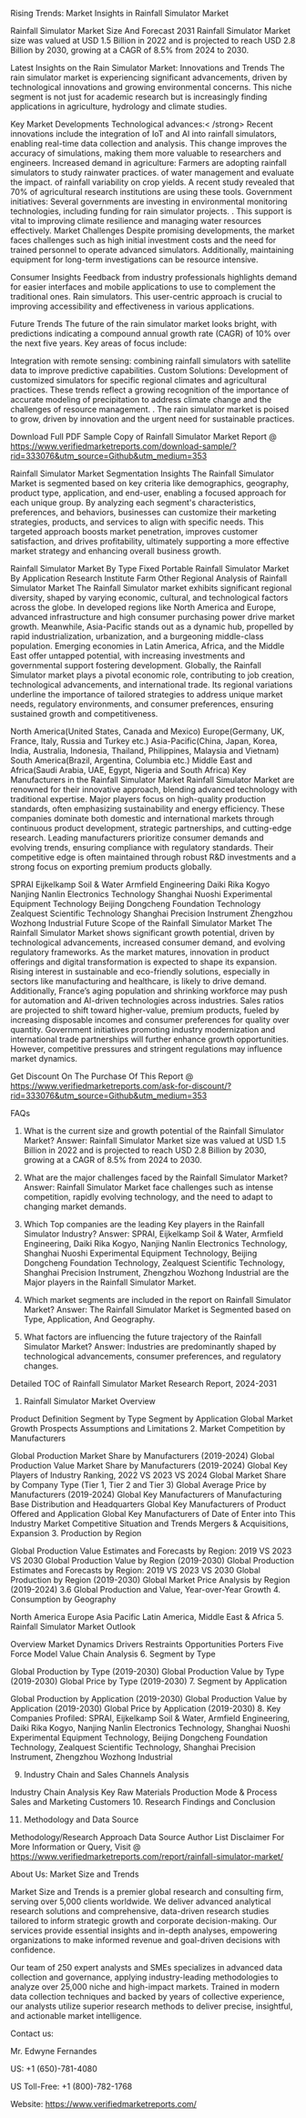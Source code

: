 Rising Trends: Market Insights in Rainfall Simulator Market


Rainfall Simulator Market Size And Forecast 2031
Rainfall Simulator Market size was valued at USD 1.5 Billion in 2022 and is projected to reach USD 2.8 Billion by 2030, growing at a CAGR of 8.5% from 2024 to 2030.

Latest Insights on the Rain Simulator Market: Innovations and Trends
The rain simulator market is experiencing significant advancements, driven by technological innovations and growing environmental concerns. This niche segment is not just for academic research but is increasingly finding applications in agriculture, hydrology and climate studies.

Key Market Developments
Technological advances:< /strong> Recent innovations include the integration of IoT and AI into rainfall simulators, enabling real-time data collection and analysis. This change improves the accuracy of simulations, making them more valuable to researchers and engineers.
Increased demand in agriculture: Farmers are adopting rainfall simulators to study rainwater practices. of water management and evaluate the impact. of rainfall variability on crop yields. A recent study revealed that 70% of agricultural research institutions are using these tools.
Government initiatives: Several governments are investing in environmental monitoring technologies, including funding for rain simulator projects. . This support is vital to improving climate resilience and managing water resources effectively.
Market Challenges
Despite promising developments, the market faces challenges such as high initial investment costs and the need for trained personnel to operate advanced simulators. Additionally, maintaining equipment for long-term investigations can be resource intensive.

Consumer Insights
Feedback from industry professionals highlights demand for easier interfaces and mobile applications to use to complement the traditional ones. Rain simulators. This user-centric approach is crucial to improving accessibility and effectiveness in various applications.

Future Trends
The future of the rain simulator market looks bright, with predictions indicating a compound annual growth rate (CAGR) of 10% over the next five years. Key areas of focus include:

Integration with remote sensing: combining rainfall simulators with satellite data to improve predictive capabilities.
Custom Solutions: Development of customized simulators for specific regional climates and agricultural practices.
These trends reflect a growing recognition of the importance of accurate modeling of precipitation to address climate change and the challenges of resource management. . The rain simulator market is poised to grow, driven by innovation and the urgent need for sustainable practices.

Download Full PDF Sample Copy of Rainfall Simulator Market Report @ https://www.verifiedmarketreports.com/download-sample/?rid=333076&utm_source=Github&utm_medium=353

Rainfall Simulator Market Segmentation Insights
The Rainfall Simulator Market is segmented based on key criteria like demographics, geography, product type, application, and end-user, enabling a focused approach for each unique group. By analyzing each segment's characteristics, preferences, and behaviors, businesses can customize their marketing strategies, products, and services to align with specific needs. This targeted approach boosts market penetration, improves customer satisfaction, and drives profitability, ultimately supporting a more effective market strategy and enhancing overall business growth.

Rainfall Simulator Market By Type
Fixed
Portable
Rainfall Simulator Market By Application
Research Institute
Farm
Other
Regional Analysis of Rainfall Simulator Market
The Rainfall Simulator market exhibits significant regional diversity, shaped by varying economic, cultural, and technological factors across the globe. In developed regions like North America and Europe, advanced infrastructure and high consumer purchasing power drive market growth. Meanwhile, Asia-Pacific stands out as a dynamic hub, propelled by rapid industrialization, urbanization, and a burgeoning middle-class population. Emerging economies in Latin America, Africa, and the Middle East offer untapped potential, with increasing investments and governmental support fostering development. Globally, the Rainfall Simulator market plays a pivotal economic role, contributing to job creation, technological advancements, and international trade. Its regional variations underline the importance of tailored strategies to address unique market needs, regulatory environments, and consumer preferences, ensuring sustained growth and competitiveness.

North America(United States, Canada and Mexico)
Europe(Germany, UK, France, Italy, Russia and Turkey etc.)
Asia-Pacific(China, Japan, Korea, India, Australia, Indonesia, Thailand, Philippines, Malaysia and Vietnam)
South America(Brazil, Argentina, Columbia etc.)
Middle East and Africa(Saudi Arabia, UAE, Egypt, Nigeria and South Africa)
Key Manufacturers in the Rainfall Simulator Market
Rainfall Simulator Market are renowned for their innovative approach, blending advanced technology with traditional expertise. Major players focus on high-quality production standards, often emphasizing sustainability and energy efficiency. These companies dominate both domestic and international markets through continuous product development, strategic partnerships, and cutting-edge research. Leading manufacturers prioritize consumer demands and evolving trends, ensuring compliance with regulatory standards. Their competitive edge is often maintained through robust R&D investments and a strong focus on exporting premium products globally.

SPRAI
Eijkelkamp Soil & Water
Armfield Engineering
Daiki Rika Kogyo
Nanjing Nanlin Electronics Technology
Shanghai Nuoshi Experimental Equipment Technology
Beijing Dongcheng Foundation Technology
Zealquest Scientific Technology
Shanghai Precision Instrument
Zhengzhou Wozhong Industrial
Future Scope of the Rainfall Simulator Market
The Rainfall Simulator Market shows significant growth potential, driven by technological advancements, increased consumer demand, and evolving regulatory frameworks. As the market matures, innovation in product offerings and digital transformation is expected to shape its expansion. Rising interest in sustainable and eco-friendly solutions, especially in sectors like manufacturing and healthcare, is likely to drive demand. Additionally, France’s aging population and shrinking workforce may push for automation and AI-driven technologies across industries. Sales ratios are projected to shift toward higher-value, premium products, fueled by increasing disposable incomes and consumer preferences for quality over quantity. Government initiatives promoting industry modernization and international trade partnerships will further enhance growth opportunities. However, competitive pressures and stringent regulations may influence market dynamics.

Get Discount On The Purchase Of This Report @ https://www.verifiedmarketreports.com/ask-for-discount/?rid=333076&utm_source=Github&utm_medium=353

FAQs
1. What is the current size and growth potential of the Rainfall Simulator Market?
Answer: Rainfall Simulator Market size was valued at USD 1.5 Billion in 2022 and is projected to reach USD 2.8 Billion by 2030, growing at a CAGR of 8.5% from 2024 to 2030.

2. What are the major challenges faced by the Rainfall Simulator Market?
Answer: Rainfall Simulator Market face challenges such as intense competition, rapidly evolving technology, and the need to adapt to changing market demands.

3. Which Top companies are the leading Key players in the Rainfall Simulator Industry?
Answer: SPRAI, Eijkelkamp Soil & Water, Armfield Engineering, Daiki Rika Kogyo, Nanjing Nanlin Electronics Technology, Shanghai Nuoshi Experimental Equipment Technology, Beijing Dongcheng Foundation Technology, Zealquest Scientific Technology, Shanghai Precision Instrument, Zhengzhou Wozhong Industrial are the Major players in the Rainfall Simulator Market.

4. Which market segments are included in the report on Rainfall Simulator Market?
Answer: The Rainfall Simulator Market is Segmented based on Type, Application, And Geography.

5. What factors are influencing the future trajectory of the Rainfall Simulator Market?
Answer: Industries are predominantly shaped by technological advancements, consumer preferences, and regulatory changes.

Detailed TOC of Rainfall Simulator Market Research Report, 2024-2031
1. Rainfall Simulator Market Overview

Product Definition
Segment by Type
Segment by Application
Global Market Growth Prospects
Assumptions and Limitations
2. Market Competition by Manufacturers

Global Production Market Share by Manufacturers (2019-2024)
Global Production Value Market Share by Manufacturers (2019-2024)
Global Key Players of Industry Ranking, 2022 VS 2023 VS 2024
Global Market Share by Company Type (Tier 1, Tier 2 and Tier 3)
Global Average Price by Manufacturers (2019-2024)
Global Key Manufacturers of Manufacturing Base Distribution and Headquarters
Global Key Manufacturers of Product Offered and Application
Global Key Manufacturers of Date of Enter into This Industry
Market Competitive Situation and Trends
Mergers & Acquisitions, Expansion
3. Production by Region

Global Production Value Estimates and Forecasts by Region: 2019 VS 2023 VS 2030
Global Production Value by Region (2019-2030)
Global Production Estimates and Forecasts by Region: 2019 VS 2023 VS 2030
Global Production by Region (2019-2030)
Global Market Price Analysis by Region (2019-2024) 3.6 Global Production and Value, Year-over-Year Growth
4. Consumption by Geography

North America
Europe
Asia Pacific
Latin America, Middle East & Africa
5. Rainfall Simulator Market Outlook

Overview
Market Dynamics
Drivers
Restraints
Opportunities
Porters Five Force Model
Value Chain Analysis 
6. Segment by Type

Global Production by Type (2019-2030)
Global Production Value by Type (2019-2030)
Global Price by Type (2019-2030)
7. Segment by Application

Global Production by Application (2019-2030)
Global Production Value by Application (2019-2030)
Global Price by Application (2019-2030)
8. Key Companies Profiled: SPRAI, Eijkelkamp Soil & Water, Armfield Engineering, Daiki Rika Kogyo, Nanjing Nanlin Electronics Technology, Shanghai Nuoshi Experimental Equipment Technology, Beijing Dongcheng Foundation Technology, Zealquest Scientific Technology, Shanghai Precision Instrument, Zhengzhou Wozhong Industrial

9. Industry Chain and Sales Channels Analysis

Industry Chain Analysis
Key Raw Materials
Production Mode & Process
Sales and Marketing
Customers
10. Research Findings and Conclusion

11. Methodology and Data Source

Methodology/Research Approach
Data Source
Author List
Disclaimer
For More Information or Query, Visit @ https://www.verifiedmarketreports.com/report/rainfall-simulator-market/

About Us: Market Size and Trends

Market Size and Trends is a premier global research and consulting firm, serving over 5,000 clients worldwide. We deliver advanced analytical research solutions and comprehensive, data-driven research studies tailored to inform strategic growth and corporate decision-making. Our services provide essential insights and in-depth analyses, empowering organizations to make informed revenue and goal-driven decisions with confidence.

Our team of 250 expert analysts and SMEs specializes in advanced data collection and governance, applying industry-leading methodologies to analyze over 25,000 niche and high-impact markets. Trained in modern data collection techniques and backed by years of collective experience, our analysts utilize superior research methods to deliver precise, insightful, and actionable market intelligence.

Contact us:

Mr. Edwyne Fernandes

US: +1 (650)-781-4080

US Toll-Free: +1 (800)-782-1768

Website: https://www.verifiedmarketreports.com/
